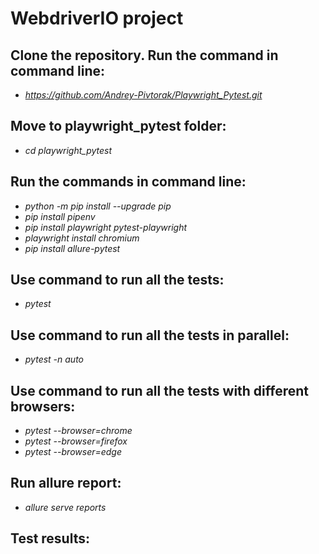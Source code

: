 # WebdriverIO project

## Clone the repository. Run the command in command line:
* _https://github.com/Andrey-Pivtorak/Playwright_Pytest.git_


## Move to playwright_pytest folder:
* _cd playwright_pytest_

## Run the commands in command line:
* _python -m pip install --upgrade pip_
* _pip install pipenv_
* _pip install playwright pytest-playwright_
* _playwright install chromium_
* _pip install allure-pytest_

## Use command to run all the tests:
* _pytest_

## Use command to run all the tests in parallel:
* _pytest -n auto_

## Use command to run all the tests with different browsers:
* _pytest --browser=chrome_
* _pytest --browser=firefox_
* _pytest --browser=edge_

## Run allure report:
* _allure serve reports_

## Test results:
